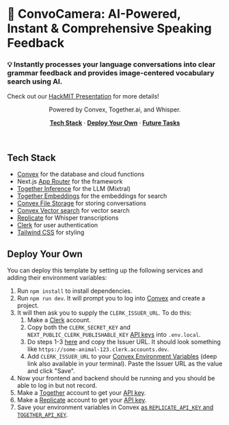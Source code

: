 # 📸 ConvoCamera: AI-Powered, Instant & Comprehensive Speaking Feedback

### 💡 Instantly processes your language conversations into clear grammar feedback and provides image-centered vocabulary search using AI. 

Check out our [HackMIT Presentation](https://www.canva.com/design/DAGQzq87BVU/DUTKWNb1YEBWL6JlJdPmiw/edit?utm_content=DAGQzq87BVU&utm_campaign=designshare&utm_medium=link2&utm_source=sharebutton) for more details!

<p align="center">
  Powered by Convex, Together.ai, and Whisper.
</p>

<p align="center">
  <a href="#tech-stack"><strong>Tech Stack</strong></a> ·
  <a href="#deploy-your-own"><strong>Deploy Your Own</strong></a> ·
  <a href="#future-tasks"><strong>Future Tasks</strong></a>
</p>
<br/>

## Tech Stack

- [Convex](https://convex.dev/) for the database and cloud functions
- Next.js [App Router](https://nextjs.org/docs/app) for the framework
- [Together Inference](https://dub.sh/together-ai) for the LLM (Mixtral)
- [Together Embeddings](https://dub.sh/together-ai) for the embeddings for search
- [Convex File Storage](https://docs.convex.dev/file-storage) for storing conversations
- [Convex Vector search](https://docs.convex.dev/vector-search) for vector search
- [Replicate](https://replicate.com/) for Whisper transcriptions
- [Clerk](https://clerk.dev/) for user authentication
- [Tailwind CSS](https://tailwindcss.com/) for styling

## Deploy Your Own

You can deploy this template by setting up the following services and adding their environment variables:

1. Run `npm install` to install dependencies.
2. Run `npm run dev`. It will prompt you to log into [Convex](https://convex.dev) and create a project.
3. It will then ask you to supply the `CLERK_ISSUER_URL`. To do this:
   1. Make a [Clerk](https://clerk.dev) account.
   2. Copy both the `CLERK_SECRET_KEY` and `NEXT_PUBLIC_CLERK_PUBLISHABLE_KEY` [API keys](https://dashboard.clerk.com/last-active?path=api-keys) into `.env.local`.
   3. Do steps 1-3 [here](https://docs.convex.dev/auth/clerk) and copy the Issuer URL.
      It should look something like `https://some-animal-123.clerk.accounts.dev`.
   4. Add `CLERK_ISSUER_URL` to your [Convex Environment Variables](https://dashboard.convex.dev/deployment/settings/environment-variables?var=CLERK_ISSUER_URL)
      (deep link also available in your terminal). Paste the Issuer URL as the value and click "Save".
4. Now your frontend and backend should be running and you should be able to log in but not record.
5. Make a [Together](https://dub.sh/together-ai) account to get your [API key](https://api.together.xyz/settings/api-keys).
6. Make a [Replicate](https://replicate.com) account to get your [API key](https://replicate.com/account/api-tokens).
7. Save your environment variables in Convex [as `REPLICATE_API_KEY` and `TOGETHER_API_KEY`](https://dashboard.convex.dev/deployment/settings/environment-variables?var=REPLICATE_API_KEY&var=TOGETHER_API_KEY).


